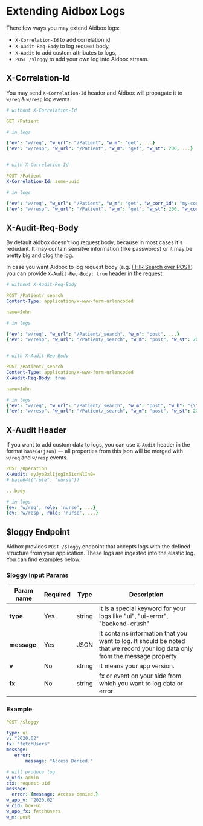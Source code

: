 # Extending Aidbox Logs

There few ways you may extend Aidbox logs:

* `X-Correlation-Id` to add correlation id.
* `X-Audit-Req-Body` to log request body,
* `X-Audit` to add custom attributes to logs,
* `POST /$loggy` to add your own log into Aidbox stream.

## X-Correlation-Id

You may send `X-Correlation-Id` header and Aidbox will propagate it to `w/req` & `w/resp` log events.

```yaml
# without X-Correlation-Id

GET /Patient

# in logs

{"ev": "w/req", "w_url": "/Patient", "w_m": "get", ...}
{"ev": "w/resp", "w_url": "/Patient", "w_m": "get", "w_st": 200, ...}


# with X-Correlation-Id

POST /Patient
X-Correlation-Id: some-uuid

# in logs

{"ev": "w/req", "w_url": "/Patient", "w_m": "get", "w_corr_id": "my-corr-id", ...}
{"ev": "w/resp", "w_url": "/Patient", "w_m": "get", "w_st": 200, "w_corr_id": "my-corr-id", ...}
```

## X-Audit-Req-Body

By default aidbox doesn't log request body, because in most cases it's redudant. It may contain sensitve information (like passwords) or it may be pretty big and clog the log.

In case you want Aidbox to log request body (e.g. [FHIR Search over POST](http://hl7.org/fhir/http.html#search)) you can provide `X-Audit-Req-Body: true` header in the request.

```yaml
# without X-Audit-Req-Body

POST /Patient/_search
Content-Type: application/x-www-form-urlencoded

name=John

# in logs

{"ev": "w/req", "w_url": "/Patient/_search", "w_m": "post", ...}
{"ev": "w/resp", "w_url": "/Patient/_search", "w_m": "post", "w_st": 200, ...}


# with X-Audit-Req-Body

POST /Patient/_search
Content-Type: application/x-www-form-urlencoded
X-Audit-Req-Body: true

name=John

# in logs
{"ev": "w/req", "w_url": "/Patient/_search", "w_m": "post", "w_b": "{\"name\":\"John\"}", ...}
{"ev": "w/resp", "w_url": "/Patient/_search", "w_m": "post", "w_st": 200, ...}
```

## X-Audit Header

If you want to add custom data to logs, you can use `X-Audit` header in the format `base64(json)` — all properties from this json will be merged with `w/req` and `w/resp` events.

```yaml
POST /Operation
X-Audit: eyJyb2xlIjogIm51cnNlIn0=
# base64({"role": "nurse"})

...body

# in logs
{ev: 'w/req', role: 'nurse', ...}
{ev: 'w/resp', role: 'nurse', ...}
```

## $loggy Endpoint

Aidbox provides `POST /$loggy` endpoint that accepts logs with the defined structure from your application. These logs are ingested into the elastic log. You can find examples below.

### $loggy Input Params

| Param name  | Required | Type   | Description                                                                                                                  |
| ----------- | -------- | ------ | ---------------------------------------------------------------------------------------------------------------------------- |
| **type**    | Yes      | string | It is a special keyword for your logs like "ui", "ui-error", "backend-crush"                                                 |
| **message** | Yes      | JSON   | It contains information that you want to log. It should be noted that we record your log data only from the message property |
| **v**       | No       | string | It means your app version.                                                                                                   |
| **fx**      | No       | string | fx or event on your side from which you want to log data or error.                                                           |

### Example

```yaml
POST /$loggy

type: ui
v: "2020.02"
fx: "fetchUsers"
message:
   error:
       message: "Access Denied."

# will produce log
w_uid: admin
ctx: request-uid
message:
  error: {message: Access denied.}
w_app_v: '2020.02'
w_cid: box-ui
w_app_fx: fetchUsers
w_m: post
```
